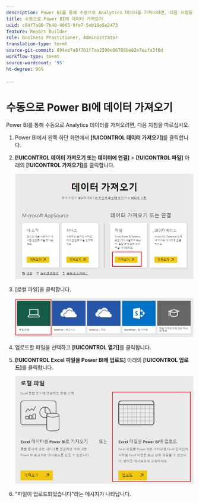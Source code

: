 ```yaml
---
description: Power BI를 통해 수동으로 Analytics 데이터를 가져오려면, 다음 지침을 따르십시오.
title: 수동으로 Power BI에 데이터 가져오기
uuid: c84f7a90-7b40-4065-9fe7-5eb19e5e2473
feature: Report Builder
role: Business Practitioner, Administrator
translation-type: tm+mt
source-git-commit: 894ee7a8f761f7aa2590e06708be82e7ecfa3f6d
workflow-type: tm+mt
source-wordcount: '95'
ht-degree: 96%

---
```



# 수동으로 Power BI에 데이터 가져오기

Power BI를 통해 수동으로 Analytics 데이터를 가져오려면, 다음 지침을 따르십시오.

1. Power BI에서 왼쪽 하단 화면에서 **[!UICONTROL 데이터 가져오기]**&#x200B;를 클릭합니다.
1. **[!UICONTROL 데이터 가져오기 또는 데이터에 연결]** > **[!UICONTROL 파일]** 아래의 **[!UICONTROL 가져오기]**&#x200B;를 클릭합니다.

   ![](assets/get-data.png)

1. [로컬 파일]을 클릭합니다.

   ![](assets/local-file.png)

1. 업로드할 파일을 선택하고 **[!UICONTROL 열기]**&#x200B;를 클릭합니다.
1. **[!UICONTROL Excel 파일을 Power BI에 업로드]** 아래의 **[!UICONTROL 업로드]**&#x200B;를 클릭합니다.

   ![](assets/upload-excel-file.png)

1. &quot;파일이 업로드되었습니다&quot;라는 메시지가 나타납니다.

